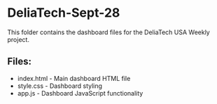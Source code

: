 # DeliaTech-Sept-28

This folder contains the dashboard files for the DeliaTech USA Weekly project.

## Files:
- index.html - Main dashboard HTML file
- style.css - Dashboard styling
- app.js - Dashboard JavaScript functionality
